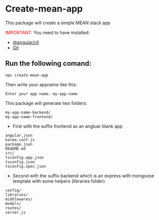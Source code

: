 # Create-mean-app

This package will create a simple MEAN stack app

<span style="color:red">IMPORTANT: </span> You need to have installed:

- [@angular/cli](https://www.npmjs.com/package/@angular/cli)
- [Git](https://git-scm.com/)

## Run the following comand:

`npx create-mean-app`

Then write your appname like this:

```
Enter your app name: my-app-name
```

This package will generate two folders:

```
my-app-name-backend/
my-app-name-frontend/
```

- First with the suffix frontend as an angluar blank app

```
angular.json
karma.conf.js
package.json
README.md
src/
tsconfig.app.json
tsconfig.json
tsconfig.spec.json
```

- Second with the suffix backend which is an express with mongoose template with some helpers (libraries folder)

```
config/
libraries/
middlewares/
models/
routes/
server.js
```
